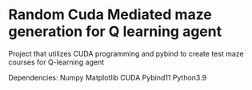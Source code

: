 # Random Cuda Mediated maze generation for Q learning agent
Project that utilizes CUDA programming and pybind to create test maze courses for Q-learning agent

Dependencies:
Numpy
Matplotlib
CUDA
Pybind11
Python3.9
